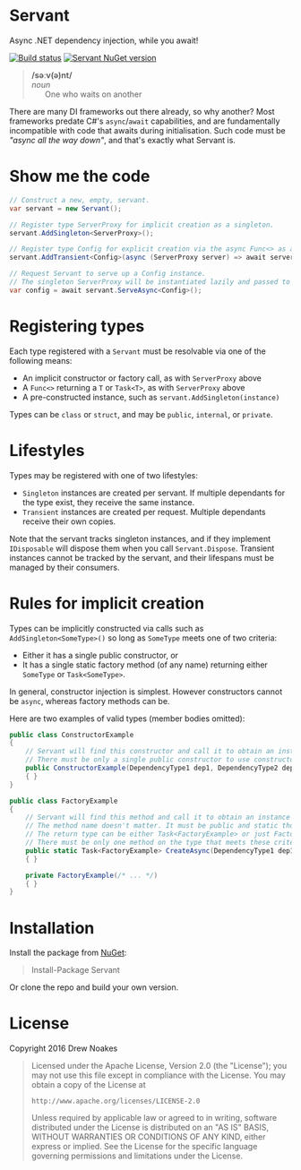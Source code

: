﻿# Servant

Async .NET dependency injection, while you await!

[![Build status](https://ci.appveyor.com/api/projects/status/ft0hgxx2tsn927gu?svg=true)](https://ci.appveyor.com/project/drewnoakes/servant)
[![Servant NuGet version](https://img.shields.io/nuget/v/Servant.svg)](https://www.nuget.org/packages/Servant/)

> **/səːv(ə)nt/**  
> _noun_  
> &nbsp;&nbsp;&nbsp;&nbsp;&nbsp;&nbsp;One who waits on another

There are many DI frameworks out there already, so why another? Most frameworks predate C#'s `async`/`await` capabilities,
and are fundamentally incompatible with code that awaits during initialisation.
Such code must be _"async all the way down"_, and that's exactly what Servant is.

# Show me the code

```csharp
// Construct a new, empty, servant.
var servant = new Servant();

// Register type ServerProxy for implicit creation as a singleton.
servant.AddSingleton<ServerProxy>();

// Register type Config for explicit creation via the async Func<> as a transient.
servant.AddTransient<Config>(async (ServerProxy server) => await server.RequestConfig());

// Request Servant to serve up a Config instance.
// The singleton ServerProxy will be instantiated lazily and passed to the above Func<>.
var config = await servant.ServeAsync<Config>();
```

# Registering types

Each type registered with a `Servant` must be resolvable via one of the following means:
    
- An implicit constructor or factory call, as with `ServerProxy` above
- A `Func<>` returning a `T` or `Task<T>`, as with `ServerProxy` above
- A pre-constructed instance, such as `servant.AddSingleton(instance)`

Types can be `class` or `struct`, and may be `public`, `internal`, or `private`.

# Lifestyles

Types may be registered with one of two lifestyles:
    
- `Singleton` instances are created per servant. If multiple dependants for the type exist, they receive the same instance.
- `Transient` instances are created per request. Multiple dependants receive their own copies.

Note that the servant tracks singleton instances, and if they implement `IDisposable` will dispose them when you call `Servant.Dispose`.
Transient instances cannot be tracked by the servant, and their lifespans must be managed by their consumers.

# Rules for implicit creation

Types can be implicitly constructed via calls such as `AddSingleton<SomeType>()` so long as `SomeType` meets one of two criteria:

- Either it has a single public constructor, or
- It has a single static factory method (of any name) returning either `SomeType` or `Task<SomeType>`.

In general, constructor injection is simplest. However constructors cannot be `async`, whereas factory methods can be.

Here are two examples of valid types (member bodies omitted):

```csharp
public class ConstructorExample
{
    // Servant will find this constructor and call it to obtain an instance of the type.
    // There must be only a single public constructor to use constructor injection.
    public ConstructorExample(DependencyType1 dep1, DependencyType2 dep2)
    { }
}

public class FactoryExample
{
    // Servant will find this method and call it to obtain an instance of the type.
    // The method name doesn't matter. It must be public and static though.
    // The return type can be either Task<FactoryExample> or just FactoryExample.
    // There must be only one method on the type that meets these criteria.
    public static Task<FactoryExample> CreateAsync(DependencyType1 dep1, DependencyType2 dep2)
    { }

    private FactoryExample(/* ... */)
    { }
}


```

# Installation

Install the package from [NuGet](https://www.nuget.org/packages/Servant/):

> Install-Package Servant

Or clone the repo and build your own version.

# License

Copyright 2016 Drew Noakes

> Licensed under the Apache License, Version 2.0 (the "License");
> you may not use this file except in compliance with the License.
> You may obtain a copy of the License at
>
>     http://www.apache.org/licenses/LICENSE-2.0
>
> Unless required by applicable law or agreed to in writing, software
> distributed under the License is distributed on an "AS IS" BASIS,
> WITHOUT WARRANTIES OR CONDITIONS OF ANY KIND, either express or implied.
> See the License for the specific language governing permissions and
> limitations under the License.